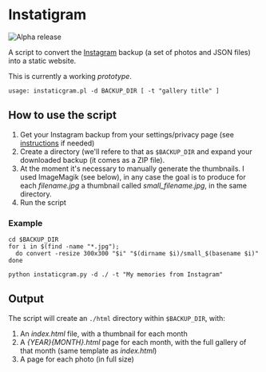 # Instatigram

![Alpha release](https://img.shields.io/badge/Release-ALPHA-red.svg)

A script to convert the [Instagram](https://www.instagram.com/) backup (a set of photos and JSON files) into a static website.

This is currently a working *prototype*.

```
usage: instaticgram.pl -d BACKUP_DIR [ -t "gallery title" ]

```

## How to use the script

1. Get your Instagram backup from your settings/privacy page (see [instructions](https://smartphones.gadgethacks.com/how-to/instagram-101-download-backup-your-account-save-photos-comments-more-0184403/) if needed)
1. Create a directory (we'll refere to that as `$BACKUP_DIR` and expand your downloaded backup (it comes as a ZIP file).
1. At the moment it's necessary to manually generate the thumbnails. I used ImageMagik (see below), in any case the goal is to produce for each _filename.jpg_ a thumbnail called _small\_filename.jpg_, in the same directory. 
1. Run the script

### Example
```
cd $BACKUP_DIR
for i in $(find -name "*.jpg");
  do convert -resize 300x300 "$i" "$(dirname $i)/small_$(basename $i)"
done

python instaticgram.py -d ./ -t "My memories from Instagram"

```

## Output

The script will create an `./html` directory within `$BACKUP_DIR`, with:
1. An *index.html* file, with a thumbnail for each month
1. A *{YEAR}{MONTH}.html* page for each month, with the full gallery of that month (same template as *index.html*)
1. A page for each photo (in full size)

